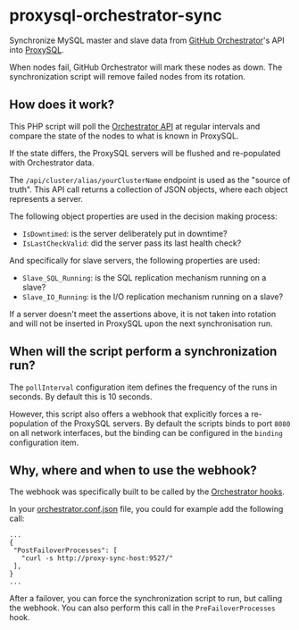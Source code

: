 # proxysql-orchestrator-sync
Synchronize MySQL master and slave data from [GitHub Orchestrator](http://github.com/github/orchestrator/)'s API into [ProxySQL](https://github.com/sysown/proxysql).

When nodes fail, GitHub Orchestrator will mark these nodes as down. The synchronization script will remove failed nodes from its rotation.

## How does it work?
This PHP script will poll the [Orchestrator API](https://github.com/github/orchestrator/blob/master/docs/using-the-web-api.md) at regular intervals and compare the state of the nodes to what is known in ProxySQL.

If the state differs, the ProxySQL servers will be flushed and re-populated with Orchestrator data.

The `/api/cluster/alias/yourClusterName` endpoint is used as the "source of truth". This API call returns a collection of JSON objects, where each object represents a server.

The following object properties are used in the decision making process:

* `IsDowntimed`: is the server deliberately put in downtime?
* `IsLastCheckValid`: did the server pass its last health check?

And specifically for slave servers, the following properties are used:

* `Slave_SQL_Running`: is the SQL replication mechanism running on a slave?
* `Slave_IO_Running`: is the I/O replication mechanism running on a slave?

If a server doesn't meet the assertions above, it is not taken into rotation and will not be inserted in ProxySQL upon the next synchronisation run.

## When will the script perform a synchronization run?

The `pollInterval` configuration item defines the frequency of the runs in seconds. By default this is 10 seconds.

However, this script also offers a webhook that explicitly forces a re-population of the ProxySQL servers. By default the scripts binds to port `8080` on all network interfaces, but the binding can be configured in the `binding` configuration item.

## Why, where and when to use the webhook?

The webhook was specifically built to be called by the [Orchestrator hooks](https://github.com/github/orchestrator/blob/master/docs/configuration-recovery.md#hooks).

In your [orchestrator.conf.json](https://github.com/github/orchestrator/blob/master/conf/orchestrator-sample.conf.json) file, you could for example add the following call:

```
...
{
 "PostFailoverProcesses": [
   "curl -s http://proxy-sync-host:9527/"
 ],
}
...
```

After a failover, you can force the synchronization script to run, but calling the webhook. You can also perform this call in the `PreFailoverProcesses` hook.